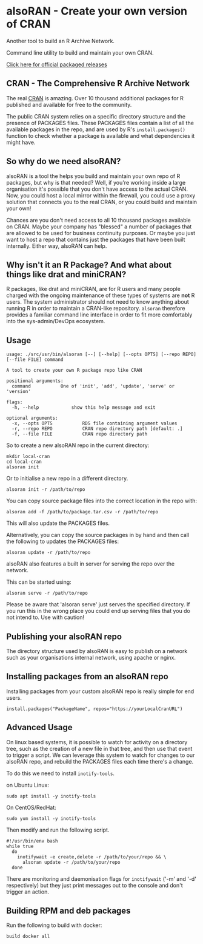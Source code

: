 # alsoRAN - Create your own version of CRAN

Another tool to build an R Archive Network.

Command line utility to build and maintain your own CRAN.

[Click here for official packaged releases](https://github.com/sellorm/alsoran/releases)

## CRAN - The Comprehensive R Archive Network

The real [CRAN](https://cran.r-project.org/) is amazing. Over 10 thousand additional packages for R published and available for free to the community.

The public CRAN system relies on a specific directory structure and the presence of PACKAGES files. These PACKAGES files contain a list of all the available packages in the repo, and are used by R's `install.packages()` function to check whether a package is available and what dependencies it might have.

## So why do we need alsoRAN?

alsoRAN is a tool the helps you build and maintain your own repo of R packages, but why is that needed? Well, if you're working inside a large organisation it's possible that you don't have access to the actual CRAN. Now, you could host a local mirror within the firewall, you could use a proxy solution that connects you to the real CRAN, or you could build and maintain your own!

Chances are you don't need access to all 10 thousand packages available on CRAN. Maybe your company has "blessed" a number of packages that are allowed to be used for business continuity purposes. Or maybe you just want to host a repo that contains just the packages that have been built internally. Either way, alsoRAN can help.

## Why isn't it an R Package? And what about things like drat and miniCRAN?

R packages, like drat and miniCRAN, are for R users and many people charged with the ongoing maintenance of these types of systems are **not** R users. The system administrator should not need to know anything about running R in order to maintain a CRAN-like repository. `alsoran` therefore provides a familiar command line interface in order to fit more comfortably into the sys-admin/DevOps ecosystem.

## Usage

```
usage: ./src/usr/bin/alsoran [--] [--help] [--opts OPTS] [--repo REPO] [--file FILE] command

A tool to create your own R package repo like CRAN

positional arguments:
  command			One of 'init', 'add', 'update', 'serve' or 'version'

flags:
  -h, --help			show this help message and exit

optional arguments:
  -x, --opts OPTS			RDS file containing argument values
  -r, --repo REPO			CRAN repo directory path [default: .]
  -f, --file FILE			CRAN repo directory path
```

So to create a new alsoRAN repo in the current directory:

```
mkdir local-cran
cd local-cran
alsoran init
```

Or to initialise a new repo in a different directory.

```
alsoran init -r /path/to/repo
```

You can copy source package files into the correct location in the repo with:

```
alsoran add -f /path/to/package.tar.csv -r /path/to/repo
```

This will also update the PACKAGES files.

Alternatively, you can copy the source packages in by hand and then call the following to updates the PACKAGES files:

```
alsoran update -r /path/to/repo
```

alsoRAN also features a built in server for serving the repo over the network.

This can be started using:

```
alsoran serve -r /path/to/repo
```

Please be aware that 'alsoran serve' just serves the specified directory. If you run this in the wrong place you could end up serving files that you do not intend to. Use with caution!

## Publishing your alsoRAN repo

The directory structure used by alsoRAN is easy to publish on a network such as your organisations internal network, using apache or nginx.

## Installing packages from an alsoRAN repo

Installing packages from your custom alsoRAN repo is really simple for end users.

```
install.packages("PackageName", repos="https://yourLocalCranURL")
```

## Advanced Usage

On linux based systems, it is possible to watch for activity on a directory tree, such as the creation of a new file in that tree, and then use that event to trigger a script. We can leverage this system to watch for changes to our alsoRAN repo, and rebuild the PACKAGES files each time there's a change.

To do this we need to install `inotify-tools`.

on Ubuntu Linux:

```
sudo apt install -y inotify-tools
```

On CentOS/RedHat:

```
sudo yum install -y inotify-tools
```

Then modify and run the following script.

```
#!/usr/bin/env bash
while true
  do
    inotifywait -e create,delete -r /path/to/your/repo && \
      alsoran update -r /path/to/your/repo
  done
```

There are monitoring and daemonisation flags for `inotifywait` ('-m' and '-d' respectively) but they just print messages out to the console and don't trigger an action.

## Building RPM and deb packages

Run the following to build with docker:

```
build docker all
```
